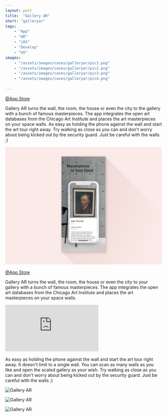 ```yaml
---
layout: post
title:  "Gallery AR"
short: "galleryar"
tags:
    - "App"
    - "AR"
    - "iOS"
    - "Develop"
    - "UX"
images: 
    - "/assets/images/cases/galleryar/pic1.png"
    - "/assets/images/cases/galleryar/pic2.png"
    - "/assets/images/cases/galleryar/pic3.png"
    - "/assets/images/cases/galleryar/pic4.png"

---
```

[@App Store](https://apps.apple.com/app/gallery-ar/id1448234941)

<!--summary-->

Gallery AR turns the wall, the room, the house or even the city to the gallery with a bunch of famous masterpieces. The app integrates the open art databases from the Chicago Art Institute and places the art masterpieces on your space walls. As easy as holding the phone against the wall and start the art tour right away. Try walking as close as you can and don't worry about being kicked out by the security guard. Just be careful with the walls ;)

<!--more-->

![Gallery AR](/assets/images/cases/galleryar/pic1.png)

[@App Store](https://apps.apple.com/app/gallery-ar/id1448234941)

Gallery AR turns the wall, the room, the house or even the city to your gallery with a bunch of famous masterpieces. The app integrates the open art databases from the Chicago Art Institute and places the art masterpieces on your space walls.

<div class="video-embed"><iframe src="https://www.youtube.com/embed/jRIM_wwFRJA" frameborder="0" allow="accelerometer; autoplay; encrypted-media; gyroscope; picture-in-picture" allowfullscreen></iframe></div>

As easy as holding the phone against the wall and start the art tour right away. It doesn't limit to a single wall. You can scan as many walls as you like and open the scaled gallery as your wish. Try walking as close as you can and don't worry about being kicked out by the security guard. Just be careful with the walls ;)

![Gallery AR](/assets/images/cases/galleryar/pic4.png)

![Gallery AR](/assets/images/cases/galleryar/pic2.png)

![Gallery AR](/assets/images/cases/galleryar/pic3.png)